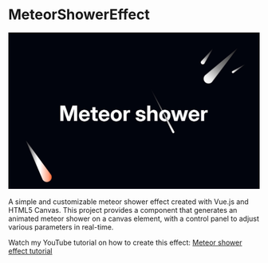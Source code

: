 # MeteorShowerEffect

![Cover image](./design/thumbnails/cover.jpg)

A simple and customizable meteor shower effect created with Vue.js and HTML5 Canvas. This project provides a component that generates an animated meteor shower on a canvas element, with a control panel to adjust various parameters in real-time.

Watch my YouTube tutorial on how to create this effect: [Meteor shower effect tutorial](https://youtu.be/TN-25j35YHs)
